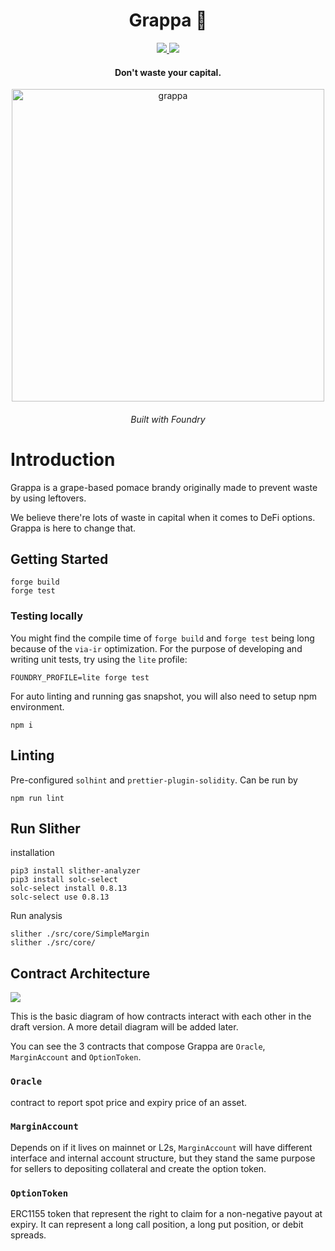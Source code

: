<div align="center">
  <h1 align="center"> Grappa 🥂</h1>
  <a href=https://github.com/antoncoding/grappa/actions/workflows/Slither.yml""><img src="https://github.com/antoncoding/grappa/actions/workflows/Slither.yml/badge.svg?branch=master" > </a>
  <a href=https://github.com/antoncoding/grappa/actions/workflows/CI.yml""><img src="https://github.com/antoncoding/grappa/actions/workflows/CI.yml/badge.svg?branch=master"> </a>
  <h4 align="center"> Don't waste your capital.</h4>
  <p align="center">
    <!-- badge goes here -->
  </p>

<p align='center'>
    <img src='https://i.imgur.com/A04IOW6.jpg' alt='grappa' width="500" />
</p>  
<h6 align="center"> Built with Foundry</h6>

</div>

# Introduction

Grappa is a grape-based pomace brandy originally made to prevent waste by using leftovers.

We believe there're lots of waste in capital when it comes to DeFi options. Grappa is here to change that.

## Getting Started

```shell
forge build
forge test
```

### Testing locally

You might find the compile time of `forge build` and `forge test` being long because of the `via-ir` optimization. For the purpose of developing and writing unit tests, try using the `lite` profile:

```shell
FOUNDRY_PROFILE=lite forge test
```

For auto linting and running gas snapshot, you will also need to setup npm environment.

```shell
npm i
```

## Linting

Pre-configured `solhint` and `prettier-plugin-solidity`. Can be run by

```
npm run lint
```

## Run Slither

installation

```shell
pip3 install slither-analyzer
pip3 install solc-select
solc-select install 0.8.13
solc-select use 0.8.13
```

Run analysis

```shell
slither ./src/core/SimpleMargin
slither ./src/core/
```

## Contract Architecture

![](https://i.imgur.com/7LTxemy.png)

This is the basic diagram of how contracts interact with each other in the draft version. A more detail diagram will be added later.

You can see the 3 contracts that compose Grappa are `Oracle`, `MarginAccount` and `OptionToken`.

### `Oracle`

contract to report spot price and expiry price of an asset.

### `MarginAccount`

Depends on if it lives on mainnet or L2s, `MarginAccount` will have different interface and internal account structure, but they stand the same purpose for sellers to depositing collateral and create the option token.

### `OptionToken`

ERC1155 token that represent the right to claim for a non-negative payout at expiry. It can represent a long call position, a long put position, or debit spreads.
